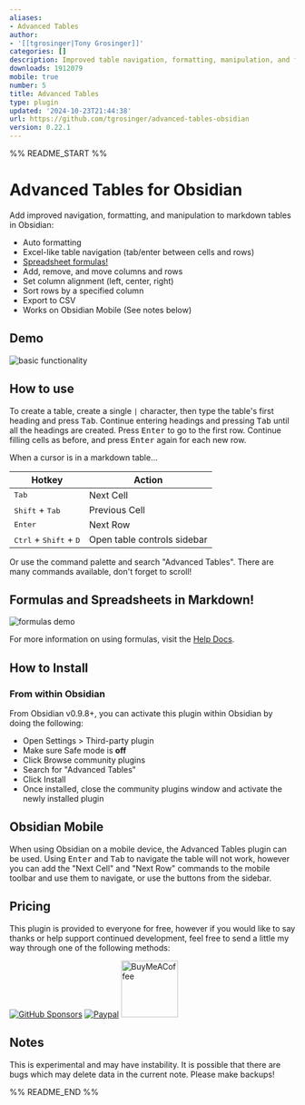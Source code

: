 ```yaml
---
aliases:
- Advanced Tables
author:
- '[[tgrosinger|Tony Grosinger]]'
categories: []
description: Improved table navigation, formatting, manipulation, and formulas
downloads: 1912079
mobile: true
number: 5
title: Advanced Tables
type: plugin
updated: '2024-10-23T21:44:38'
url: https://github.com/tgrosinger/advanced-tables-obsidian
version: 0.22.1
---
```


%% README_START %%

# Advanced Tables for Obsidian

Add improved navigation, formatting, and manipulation to markdown tables in Obsidian:

- Auto formatting
- Excel-like table navigation (tab/enter between cells and rows)
- [Spreadsheet formulas!](https://github.com/tgrosinger/advanced-tables-obsidian/blob/main/docs/help.md#using-formulas-in-markdown-tables)
- Add, remove, and move columns and rows
- Set column alignment (left, center, right)
- Sort rows by a specified column
- Export to CSV
- Works on Obsidian Mobile (See notes below)

## Demo

![basic functionality](https://raw.githubusercontent.com/tgrosinger/advanced-tables-obsidian/main/resources/screenshots/basic-functionality.gif)

## How to use

To create a table, create a single `|` character, then type the table's first
heading and press <kbd>Tab</kbd>. Continue entering headings and pressing
<kbd>Tab</kbd> until all the headings are created. Press <kbd>Enter</kbd> to
go to the first row. Continue filling cells as before, and press
<kbd>Enter</kbd> again for each new row.

When a cursor is in a markdown table...

| Hotkey                                            | Action                      |
| ------------------------------------------------- | --------------------------- |
| <kbd>Tab</kbd>                                    | Next Cell                   |
| <kbd>Shift</kbd> + <kbd>Tab</kbd>                 | Previous Cell               |
| <kbd>Enter</kbd>                                  | Next Row                    |
| <kbd>Ctrl</kbd> + <kbd>Shift</kbd> + <kbd>D</kbd> | Open table controls sidebar |

Or use the command palette and search "Advanced Tables". There are many
commands available, don't forget to scroll!

## Formulas and Spreadsheets in Markdown!

![formulas demo](https://raw.githubusercontent.com/tgrosinger/advanced-tables-obsidian/main/resources/screenshots/formulas-demo.gif)

For more information on using formulas, visit the
[Help Docs](https://github.com/tgrosinger/advanced-tables-obsidian/blob/main/docs/help.md).

## How to Install

### From within Obsidian

From Obsidian v0.9.8+, you can activate this plugin within Obsidian by doing the following:

- Open Settings > Third-party plugin
- Make sure Safe mode is **off**
- Click Browse community plugins
- Search for "Advanced Tables"
- Click Install
- Once installed, close the community plugins window and activate the newly installed plugin

## Obsidian Mobile

When using Obsidian on a mobile device, the Advanced Tables plugin can be used.
Using <kbd>Enter</kbd> and <kbd>Tab</kbd> to navigate the table will not work,
however you can add the "Next Cell" and "Next Row" commands to the mobile
toolbar and use them to navigate, or use the buttons from the sidebar.

## Pricing

This plugin is provided to everyone for free, however if you would like to
say thanks or help support continued development, feel free to send a little
my way through one of the following methods:

[![GitHub Sponsors](https://img.shields.io/github/sponsors/tgrosinger?style=social)](https://github.com/sponsors/tgrosinger)
[![Paypal](https://img.shields.io/badge/paypal-tgrosinger-yellow?style=social&logo=paypal)](https://paypal.me/tgrosinger)
[<img src="https://cdn.buymeacoffee.com/buttons/v2/default-yellow.png" alt="BuyMeACoffee" width="100">](https://www.buymeacoffee.com/tgrosinger)

## Notes

This is experimental and may have instability. It is possible that there are
bugs which may delete data in the current note. Please make backups!


%% README_END %%